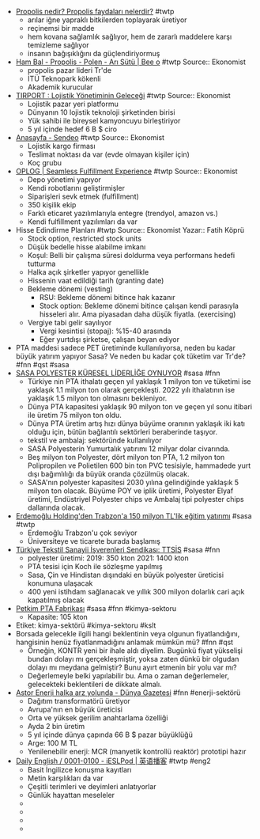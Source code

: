 - [Propolis nedir? Propolis faydaları nelerdir?](https://www.medicalpark.com.tr/propolis-nedir/hg-2263) #twtp
	- arılar iğne yapraklı bitkilerden toplayarak üretiyor
	- reçinemsi bir madde
	- hem kovana sağlamlık sağlıyor, hem de zararlı maddelere karşı temizleme sağlıyor
	- insanın bağışıklığını da güçlendiriyormuş
- [Ham Bal - Propolis - Polen - Arı Sütü | Bee o](https://www.beeo.com.tr/) #twtp
  Source:: Ekonomist
	- propolis pazar lideri Tr'de
	- İTÜ Teknopark kökenli
	- Akademik kurucular
- [TIRPORT : Lojistik Yönetiminin Geleceği](https://tirport.com/) #twtp
  Source:: Ekonomist
	- Lojistik pazar yeri platformu
	- Dünyanın 10 lojistik teknoloji şirketinden birisi
	- Yük sahibi ile bireysel kamyoncuyu birleştiriyor
	- 5 yıl içinde hedef 6 B $ ciro
- [Anasayfa - Sendeo](https://www.sendeo.com.tr/) #twtp
  Source:: Ekonomist
	- Lojistik kargo firması
	- Teslimat noktası da var (evde olmayan kişiler için)
	- Koç grubu
- [OPLOG | Seamless Fulfillment Experience](https://www.oplog.io/) #twtp
  Source:: Ekonomist
	- Depo yönetimi yapıyor
	- Kendi robotlarını geliştirmişler
	- Siparişleri sevk etmek (fulfillment)
	- 350 kişilik ekip
	- Farklı eticaret yazılımlarıyla entegre (trendyol, amazon vs.)
	- Kendi fulfillment yazılımları da var
- Hisse Edindirme Planları #twtp
  Source:: Ekonomist
  Yazar:: Fatih Köprü
	- Stock option, restricted stock units
	- Düşük bedelle hisse alabilme imkanı
	- Koşul: Belli bir çalışma süresi doldurma veya performans hedefi tutturma
	- Halka açık şirketler yapıyor genellikle
	- Hissenin vaat edildiği tarih (granting date)
	- Bekleme dönemi (vesting)
		- RSU: Bekleme dönemi bitince hak kazanır
		- Stock option: Bekleme dönemi bitince çalışan kendi parasıyla hisseleri alır. Ama piyasadan daha düşük fiyatla. (exercising)
	- Vergiye tabi gelir sayılıyor
		- Vergi kesintisi (stopaj): %15-40 arasında
		- Eğer yurtdışı şirketse, çalışan beyan ediyor
- PTA maddesi sadece PET üretiminde kullanılıyorsa, neden bu kadar büyük yatırım yapıyor Sasa? Ve neden bu kadar çok tüketim var Tr'de? #fnn #qst #sasa
- [SASA POLYESTER KÜRESEL LİDERLİĞE OYNUYOR](https://www.ibrahimerdemoglu.com.tr/tr/blog-detay/sasa-polyester-kueresel-liderlige-oynuyor) #sasa #fnn
	- Türkiye nin PTA ithalatı geçen yıl yaklaşık 1 milyon ton ve tüketimi ise yaklaşık 1.1 milyon ton olarak gerçekleşti. 2022 yılı ithalatının ise yaklaşık 1.5 milyon ton olmasını bekleniyor.
	- Dünya PTA kapasitesi yaklaşık 90 milyon ton ve geçen yıl sonu itibari ile üretim 75 milyon ton oldu.
	- Dünya PTA üretim artış hızı dünya büyüme oranının yaklaşık iki katı olduğu için, bütün bağlantılı sektörleri beraberinde taşıyor.
	- tekstil ve ambalaj: sektöründe kullanılıyor
	- SASA Polyesterin Yumurtalık yatırımı 12 milyar dolar civarında.
	- Beş milyon ton Polyester, dört milyon ton PTA, 1.2 milyon ton Polipropilen ve Polietilen 600 bin ton PVC tesisiyle, hammadede yurt dışı bağımlılığı da büyük oranda çözülmüş olacak.
	- SASA'nın polyester kapasitesi 2030 yılına gelindiğinde yaklaşık 5 milyon ton olacak. Büyüme POY ve iplik üretimi, Polyester Elyaf üretimi, Endüstriyel Polyester chips ve Ambalaj tipi polyester chips dallarında olacak.
- [Erdemoğlu Holding'den Trabzon'a 150 milyon TL'lik eğitim yatırımı](https://www.ibrahimerdemoglu.com.tr/tr/blog-detay/erdemoglu-holding-den-trabzon-a-150-milyon-tl-lik-egitim-yatirimi) #sasa #twtp
	- Erdemoğlu Trabzon'u çok seviyor
	- Üniversiteye ve ticarete burada başlamış
- [Türkiye Tekstil Sanayii İşverenleri Sendikası: TTSİS](http://www.tekstilisveren.org.tr/haberler/sasa-polyester-duenyanin-en-bueyuek-pta-isletmesi-tuerkiye-de-olacak) #sasa #fnn
	- polyester üretimi: 
	  2019: 350 kton
	  2021: 1400 kton
	- PTA tesisi için Koch ile sözleşme yapılmış
	- Sasa, Çin ve Hindistan dışındaki en büyük polyester üreticisi konumuna ulaşacak
	- 400 yeni istihdam sağlanacak ve yıllık 300 milyon dolarlık cari açık kapatılmış olacak
- [Petkim PTA Fabrikası](https://www.petkim.com.tr/Sayfa/1/241/URETIM-FABRIKALAR-PTA-FABRIKASI.aspx) #sasa #fnn #kimya-sektoru
	- Kapasite: 105 kton
- Etiket: kimya-sektörü #kimya-sektoru #kslt
- Borsada gelecekle ilgili hangi beklentinin veya olgunun fiyatlandığını, hangisinin henüz fiyatlanmadığını anlamak mümkün mü? #fnn #qst
	- Örneğin, KONTR yeni bir ihale aldı diyelim. Bugünkü fiyat yükselişi bundan dolayı mı gerçekleşmiştir, yoksa zaten dünkü bir olgudan dolayı mı meydana gelmiştir? Bunu ayırt etmenin bir yolu var mı?
	- Değerlemeyle belki yapılabilir bu. Ama o zaman değerlemeler, gelecekteki beklentileri de dikkate almalı.
- [Astor Enerji halka arz yolunda - Dünya Gazetesi](https://www.dunya.com/ekonomi/astor-enerji-halka-arz-yolunda-haberi-671717) #fnn #enerji-sektörü
	- Dağıtım transformatörü üretiyor
	- Avrupa'nın en büyük üreticisi
	- Orta ve yüksek gerilim anahtarlama özelliği
	- Ayda 2 bin üretim
	- 5 yıl içinde dünya çapında 66 B $ pazar büyüklüğü
	- Arge: 100 M TL
	- Yenilenebilir enerji: MCR (manyetik kontrollü reaktör) prototipi hazır
- [Daily English / 0001-0100 - iESLPod | 英语播客](http://ieslpod.com/Daily_English/0001_0100/) #twtp #eng2
	- Basit İngilizce konuşma kayıtları
	- Metin karşılıkları da var
	- Çeşitli terimleri ve deyimleri anlatıyorlar
	- Günlük hayattan meseleler
	-
	-
	-
	-